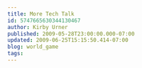 ```yaml
---
title: More Tech Talk
id: 5747665630344130467
author: Kirby Urner
published: 2009-05-28T23:00:00.000-07:00
updated: 2009-06-25T15:15:50.414-07:00
blog: world_game
tags: 
---
```


